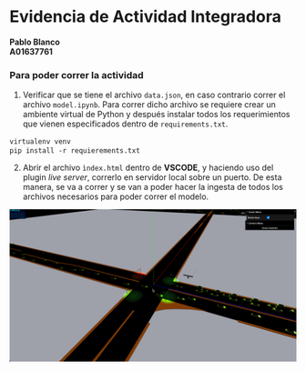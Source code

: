 # Evidencia de Actividad Integradora
**Pablo Blanco**  
**A01637761**

### Para poder correr la actividad

1. Verificar que se tiene el archivo ```data.json```, en caso contrario correr el archivo ```model.ipynb```. Para correr dicho archivo se requiere crear un ambiente virtual de Python y después instalar todos los requerimientos que vienen especificados dentro de ```requirements.txt```.

```
virtualenv venv
pip install -r requierements.txt
```

2. Abrir el archivo ```ìndex.html``` dentro de **VSCODE**, y haciendo uso del plugin *live server*, correrlo en servidor local sobre un puerto. De esta manera, se va a correr y se van a poder hacer la ingesta de todos los archivos necesarios para poder correr el modelo.

<img src="./model.gif" />

